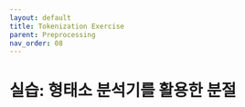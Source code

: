 ```yaml
---
layout: default
title: Tokenization Exercise
parent: Preprocessing
nav_order: 08
---
```


# 실습: 형태소 분석기를 활용한 분절

